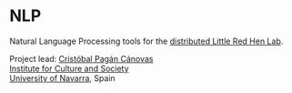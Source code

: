 NLP
===

Natural Language Processing tools for the <a href="http://redhenlab.org">distributed Little Red Hen Lab</a>.

Project lead: <a href="https://github.com/cpcanovas">Cristóbal Pagán Cánovas</a><br>
<a href="http://www.unav.edu/web/instituto-cultura-y-sociedad">Institute for Culture and Society</a><br>
<a href="http://www.unav.edu">University of Navarra</a>, Spain
